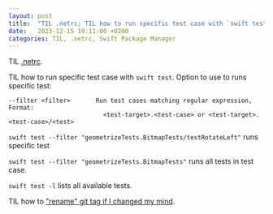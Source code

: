 ```yaml
---
layout: post
title:  "TIL .netrc; TIL how to run specific test case with `swift test`"
date:   2023-12-15 19:11:00 +0200
categories: TIL, .netrc, Swift Package Manager
---
```

TIL [.netrc](https://everything.curl.dev/usingcurl/netrc).

TIL how to run specific test case with `swift test`. Option to use to runs specific test:
```
--filter <filter>       Run test cases matching regular expression, Format:
                          <test-target>.<test-case> or <test-target>.<test-case>/<test>
```

`swift test --filter "geometrizeTests.BitmapTests/testRotateLeft"` runs specific test

`swift test --filter "geometrizeTests.BitmapTests"` runs all tests in test case.

`swift test -l` lists all available tests.

TIL how to ["rename" git tag if I changed my mind](https://stackoverflow.com/a/5719854/942513).
